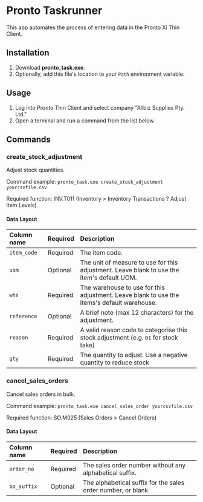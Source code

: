 Pronto Taskrunner
=================

This app automates the process of entering data in the Pronto Xi Thin Client.

Installation
------------

1. Download **pronto_task.exe**.
2. Optionally, add this file's location to your `Path` environment variable.

Usage
-----

1. Log into Pronto Thin Client and select company "Allbiz Supplies Pty. Ltd."
2. Open a terminal and run a command from the list below.

Commands
--------

### create_stock_adjustment

Adjust stock quantities.

Command example: `pronto_task.exe create_stock_adjustment yourcsvfile.csv`

Required function: INV.T011 (Inventory > Inventory Transactions ? Adjust Item Levels)

#### Data Layout

| Column name | Required | Description                                                                                 |
| :---------- | :------- | :------------------------------------------------------------------------------------------ |
| `item_code` | Required | The item code.                                                                              |
| `uom`       | Optional | The unit of measure to use for this adjustment. Leave blank to use the item's default UOM.  |
| `whs`       | Required | The warehouse to use for this adjustment. Leave blank to use the items's default warehouse. |
| `reference` | Optional | A brief note (max 12 characters) for the adjustment.                                        |
| `reason`    | Required | A valid reason code to categorise this stock adjustment (e.g. `01` for stock take)          |
| `qty`       | Required | The quantity to adjust. Use a negative quantity to reduce stock                             |

### cancel_sales_orders

Cancel sales orders in bulk.

Command example: `pronto_task.exe cancel_sales_order yourcsvfile.csv`

Required function: SO.M025 (Sales Orders > Cancel Orders)

#### Data Layout

| Column name | Required | Description                                                   |
| :---------- | :------- | :------------------------------------------------------------ |
| `order_no`  | Required | The sales order number without any alphabetical suffix.       |
| `bo_suffix` | Optional | The alphabetical suffix for the sales order number, or blank. |
